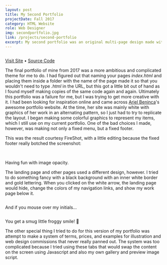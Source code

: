 ```yaml
---
layout: post
title: My Second Portfolio
projectDate: Fall 2017
category: HTML Website
role: Web Designer
img: secondportfolio.jpg
link: /projects/second-portfolio
excerpt: My second portfolio was an original multi-page design made with HTML, CSS, Bootstrap, and jQuery.
---
```


<img src="https://cozymaus.com/img/secondportfolio.png" alt="" class="img-fluid"/>

<p class="caption"><a href="https://cozymaus.github.io/portfolio-2017-v2" target="_blank">Visit Site</a>  • <a href="https://github.com/cozymaus/portfolio-2017-v2" target="_blank">Source Code</a></p>

<p>The final portfolio of mine from 2017 was a more ambitious and complicated theme for me to do. I had figured out that naming your pages <em>index.html </em>and placing them inside a folder with the name of the page made it so that you wouldn't need to type <em>.html </em>in the URL, but this got a little bit out of hand as I found myself making copies of the same code again and again. Ultimately this portfolio was a failure for me, but I was trying to get more creative with it. I had been looking for inspiration online and came across <a href="http://arielbeninca.com" target="_blank" rel="nofollow">Ariel Beninca</a>'s awesome portfolio website. At the time, her site was mainly white with graphics of her work in an alternating pattern, so I just had to try to replicate the layout. I began making some colorful graphics to represent my items, which I still use on my current portfolio. One of the bad choices I made, however, was making not only a fixed menu, but a fixed footer.</p>

<p>This was the result courtesy FireShot, with a little editing because the fixed footer really botched the screenshot:</p>

<img src="https://cozymaus.com/img/portfoliolate20172.png" alt="" class="img-fluid"/>

<img src="https://cozymaus.com/img/smoooooth.gif" alt="" class="img-fluid"/>

<p class="caption">Having fun with image opacity.</p>

<p>The landing page and other pages used a different design, however. I tried to do something fancy with a black background with an inner white border and gold lettering. When you clicked on the white arrow, the landing page would hide, change the colors of my navigation links, and show my work page below it. </p>

<img src="https://cozymaus.com/img/portfoliolate2017.png" alt="" class="img-fluid"/>

<p>And if you mouse over my initials...</p>

<img src="https://cozymaus.com/img/LB.gif" alt="" class="img-fluid"/>

<p>You get a smug little froggy smile! 🐸 </p>

<p>The other special thing I tried to do for this version of my portfolio was attempt to make a system of terms, prices, and examples for illustration and web design commissions that never really panned out. The system was too complicated because I tried using these tabs that would swap the content on the screen using Javascript and also my own gallery and preview image script.</p>

<img src="https://cozymaus.com/img/newgallery.gif" alt="" class="img-fluid"/>
